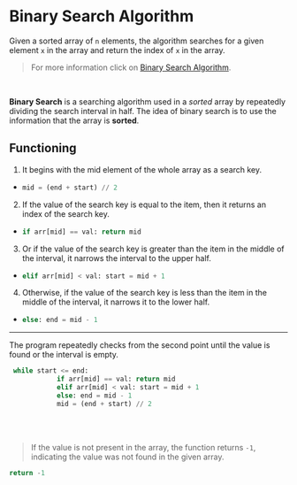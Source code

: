 # Binary Search Algorithm
Given a sorted array of `n` elements, the algorithm searches for a given element `x` in the array and return the index of `x` in the array.
> For more information click on [Binary Search Algorithm](https://en.wikipedia.org/wiki/Binary_search_algorithm).

<br>

**Binary Search** is a searching algorithm used in a _sorted_ array by repeatedly dividing the search interval in half.
The idea of binary search is to use the information that the array is **sorted**.

## Functioning

1. It begins with the mid element of the whole array as a search key.

-   ```py
    mid = (end + start) // 2
    ```

2. If the value of the search key is equal to the item, then it returns an index of the search key.

-   ```py 
    if arr[mid] == val: return mid
    ```

3. Or if the value of the search key is greater than the item in the middle of the interval, it narrows the interval to the upper half.  

-   ```py 
    elif arr[mid] < val: start = mid + 1
    ```
    
4. Otherwise, if the value of the search key is less than the item in the middle of the interval, it narrows it to the lower half.

-   ```py
    else: end = mid - 1
    ```
<hr>
    
The program repeatedly checks from the second point until the value is found or the interval is empty.

```py
 while start <= end:
            if arr[mid] == val: return mid
            elif arr[mid] < val: start = mid + 1
            else: end = mid - 1
            mid = (end + start) // 2
```

<br>
<br>

> If the value is not present in the array, the function returns `-1`, indicating the value was not found in the given array.
```py
return -1
```
